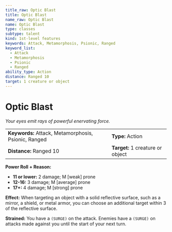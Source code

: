 ```yaml
---
title_raw: Optic Blast
title: Optic Blast
name_raw: Optic Blast
name: Optic Blast
type: classes
subtype: talent
kind: 1st-level features
keywords: Attack, Metamorphosis, Psionic, Ranged
keyword_list:
  - Attack
  - Metamorphosis
  - Psionic
  - Ranged
ability_type: Action
distance: Ranged 10
target: 1 creature or object
---
```


# Optic Blast

*Your eyes emit rays of powerful enervating force.*

|                                                      |                                  |
| :--------------------------------------------------- | :------------------------------- |
| **Keywords:** Attack, Metamorphosis, Psionic, Ranged | **Type:** Action                 |
| **Distance:** Ranged 10                              | **Target:** 1 creature or object |

**Power Roll + Reason:**

- **11 or lower:** 2 damage; M \[weak\] prone
- **12-16:** 3 damage; M \[average\] prone
- **17+:** 4 damage; M \[strong\] prone

**Effect:** When targeting an object with a solid reflective surface, such as a mirror, a shield, or metal armor, you can choose an additional target within 3 of the reflective surface.

**Strained:** You have a `(SURGE)` on the attack. Enemies have a `(SURGE)` on attacks made against you until the start of your next turn.
